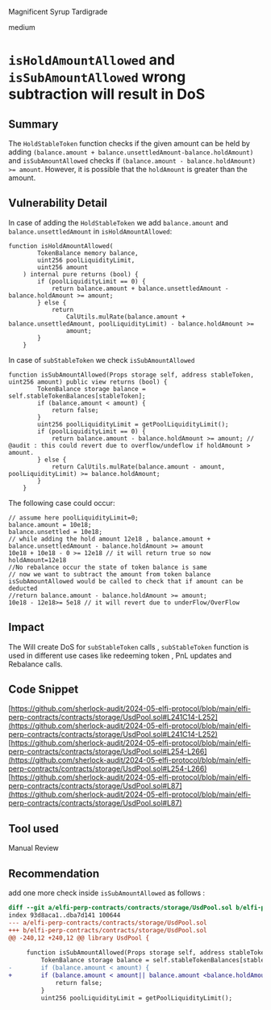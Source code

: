 Magnificent Syrup Tardigrade

medium

# `isHoldAmountAllowed` and `isSubAmountAllowed` wrong subtraction will result in DoS

## Summary
The `HoldStableToken` function checks if the given amount can be held by adding `(balance.amount + balance.unsettledAmount-balance.holdAmount)` and `isSubAmountAllowed` checks if `(balance.amount - balance.holdAmount) >= amount`. However, it is possible that the `holdAmount` is greater than the amount.

## Vulnerability Detail
In case of adding the `HoldStableToken` we add  `balance.amount` and `balance.unsettledAmount` in `isHoldAmountAllowed`:
```solidity
function isHoldAmountAllowed(
        TokenBalance memory balance,
        uint256 poolLiquidityLimit,
        uint256 amount
    ) internal pure returns (bool) {
        if (poolLiquidityLimit == 0) {
            return balance.amount + balance.unsettledAmount - balance.holdAmount >= amount;
        } else {
            return
                CalUtils.mulRate(balance.amount + balance.unsettledAmount, poolLiquidityLimit) - balance.holdAmount >=
                amount;
        }
    }
```
In case of `subStableToken` we check `isSubAmountAllowed` 
```solidity
function isSubAmountAllowed(Props storage self, address stableToken, uint256 amount) public view returns (bool) {
        TokenBalance storage balance = self.stableTokenBalances[stableToken];
        if (balance.amount < amount) {
            return false;
        }
        uint256 poolLiquidityLimit = getPoolLiquidityLimit();
        if (poolLiquidityLimit == 0) {
            return balance.amount - balance.holdAmount >= amount; // @audit : this could revert due to overflow/undeflow if holdAmount > amount.
        } else {
            return CalUtils.mulRate(balance.amount - amount, poolLiquidityLimit) >= balance.holdAmount;
        }
    }
```
The following case could occur:
```solidity
// assume here poolLiquidityLimit=0;
balance.amount = 10e18;
balance.unsettled = 10e18;
// while adding the hold amount 12e18 , balance.amount + balance.unsettledAmount - balance.holdAmount >= amount
10e18 + 10e18 - 0 >= 12e18 // it will return true so now holdAmount=12e18
//No rebalance occur the state of token balance is same
// now we want to subtract the amount from token balance  isSubAmountAllowed would be called to check that if amount can be deducted
//return balance.amount - balance.holdAmount >= amount;
10e18 - 12e18>= 5e18 // it will revert due to underFlow/OverFlow
```

## Impact
The Will create DoS for `subStableToken` calls , `subStableToken` function is used in different use cases like redeeming token , PnL updates and Rebalance calls. 

## Code Snippet
[https://github.com/sherlock-audit/2024-05-elfi-protocol/blob/main/elfi-perp-contracts/contracts/storage/UsdPool.sol#L241C14-L252](https://github.com/sherlock-audit/2024-05-elfi-protocol/blob/main/elfi-perp-contracts/contracts/storage/UsdPool.sol#L241C14-L252)
[https://github.com/sherlock-audit/2024-05-elfi-protocol/blob/main/elfi-perp-contracts/contracts/storage/UsdPool.sol#L254-L266](https://github.com/sherlock-audit/2024-05-elfi-protocol/blob/main/elfi-perp-contracts/contracts/storage/UsdPool.sol#L254-L266)
[https://github.com/sherlock-audit/2024-05-elfi-protocol/blob/main/elfi-perp-contracts/contracts/storage/UsdPool.sol#L87](https://github.com/sherlock-audit/2024-05-elfi-protocol/blob/main/elfi-perp-contracts/contracts/storage/UsdPool.sol#L87)
## Tool used

Manual Review

## Recommendation
add one more check inside `isSubAmountAllowed` as follows :
```diff
diff --git a/elfi-perp-contracts/contracts/storage/UsdPool.sol b/elfi-perp-contracts/contracts/storage/UsdPool.sol
index 93d8aca1..dba7d141 100644
--- a/elfi-perp-contracts/contracts/storage/UsdPool.sol
+++ b/elfi-perp-contracts/contracts/storage/UsdPool.sol
@@ -240,12 +240,12 @@ library UsdPool {
 
     function isSubAmountAllowed(Props storage self, address stableToken, uint256 amount) public view returns (bool) {
         TokenBalance storage balance = self.stableTokenBalances[stableToken];
-        if (balance.amount < amount) {
+        if (balance.amount < amount|| balance.amount <balance.holdAmount) {
             return false;
         }
         uint256 poolLiquidityLimit = getPoolLiquidityLimit();
```